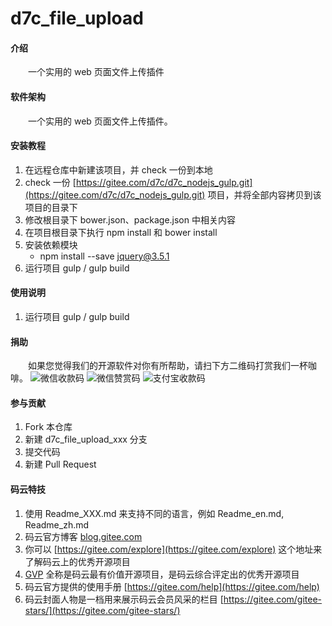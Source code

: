 # d7c_file_upload

#### 介绍
&emsp;&emsp;一个实用的 web 页面文件上传插件

#### 软件架构
&emsp;&emsp;一个实用的 web 页面文件上传插件。

#### 安装教程
1.  在远程仓库中新建该项目，并 check 一份到本地
2.  check 一份 [https://gitee.com/d7c/d7c_nodejs_gulp.git](https://gitee.com/d7c/d7c_nodejs_gulp.git) 项目，并将全部内容拷贝到该项目的目录下
3.  修改根目录下 bower.json、package.json 中相关内容
4.  在项目根目录下执行 npm install 和 bower install
5.  安装依赖模块
    + npm install --save jquery@3.5.1
6.  运行项目 gulp / gulp build

#### 使用说明
1.  运行项目 gulp / gulp build

#### 捐助
&emsp;&emsp;如果您觉得我们的开源软件对你有所帮助，请扫下方二维码打赏我们一杯咖啡。
![微信收款码](https://images.gitee.com/uploads/images/2021/0222/174352_b22739f5_1070311.jpeg "微信收款码.jpg")
![微信赞赏码](https://images.gitee.com/uploads/images/2021/0222/174521_67e18b39_1070311.jpeg "微信赞赏码.jpg")
![支付宝收款码](https://images.gitee.com/uploads/images/2021/0222/174540_94a9ac41_1070311.jpeg "支付宝收款码.jpg")

#### 参与贡献
1.  Fork 本仓库
2.  新建 d7c_file_upload_xxx 分支
3.  提交代码
4.  新建 Pull Request

#### 码云特技
1.  使用 Readme\_XXX.md 来支持不同的语言，例如 Readme\_en.md, Readme\_zh.md
2.  码云官方博客 [blog.gitee.com](https://blog.gitee.com)
3.  你可以 [https://gitee.com/explore](https://gitee.com/explore) 这个地址来了解码云上的优秀开源项目
4.  [GVP](https://gitee.com/gvp) 全称是码云最有价值开源项目，是码云综合评定出的优秀开源项目
5.  码云官方提供的使用手册 [https://gitee.com/help](https://gitee.com/help)
6.  码云封面人物是一档用来展示码云会员风采的栏目 [https://gitee.com/gitee-stars/](https://gitee.com/gitee-stars/)
